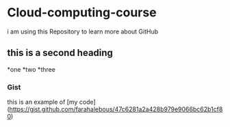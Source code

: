 # Cloud-computing-course
i am using this Repository to learn more about GitHub

## this is a second heading 

*one 
*two
*three

### Gist 
this is an example of [my code] (https://gist.github.com/farahalebous/47c6281a2a428b979e9066bc62b1cf80)

